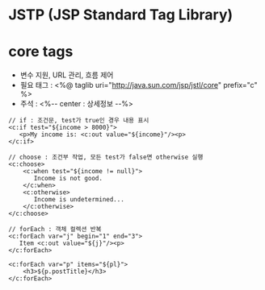 # JSTP (JSP Standard Tag Library)

# core tags
- 변수 지원, URL 관리, 흐름 제어
- 필요 태그 : <%@ taglib uri="http://java.sun.com/jsp/jstl/core" prefix="c" %>
- 주석 : <%-- center : 상세정보 --%>
```
// if : 조건문, test가 true인 경우 내용 표시 
<c:if test="${income > 8000}">  
   <p>My income is: <c:out value="${income}"/><p>  
</c:if>

// choose : 조건부 작업, 모든 test가 false면 otherwise 실행
<c:choose>  
    <c:when test="${income != null}">  
       Income is not good.  
    </c:when>  
    <c:otherwise>  
       Income is undetermined...  
    </c:otherwise>  
</c:choose>  

// forEach : 객체 컬렉션 반복
<c:forEach var="j" begin="1" end="3">  
   Item <c:out value="${j}"/><p>  
</c:forEach>

<c:forEach var="p" items="${pl}">
    <h3>${p.postTitle}</h3>
</c:forEach>
```